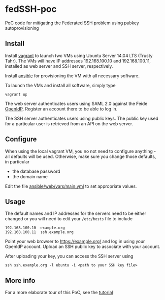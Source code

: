 # fedSSH-poc
PoC code for mitigating the Federated SSH problem using pubkey autoprovisioning

## Install

Install [vagrant](http://docs.vagrantup.com/v2/installation/) to launch two VMs using Ubuntu Server 14.04 LTS (Trusty Tahr). The VMs will have IP addresses 192.168.100.10 and 192.168.100.11, installed as web server and SSH server, respectively.

Install [ansible](http://docs.ansible.com/intro_installation.html#getting-ansible) for provisioning the VM with all necessary software.

To launch the VMs and install all software, simply type

	vagrant up
  
The web server authenticates users using SAML 2.0 against the Feide [OpenIdP](https://openidp.feide.no). Register an account there to be able to log in.

The SSH server authenticates users using public keys. The public key used for a particular user is retrieved from an API on the web server.

## Configure

When using the local vagrant VM, you no not need to configure anything - all defaults will be used. Otherwise, make sure you change those defaults, in particular
- the database password
- the domain name

Edit the file [ansible/web/vars/main.yml](ansible/web/vars/main.yml) to set appropriate values.


## Usage

The default names and IP addresses for the servers need to be either changed or you will need to edit your `/etc/hosts` file to include

	192.168.100.10  example.org
	192.168.100.11  ssh.example.org

Point your web browser to https://example.org/ and log in using your OpenIdP account. Upload an SSH public key to associate with your account.

After uploading your key, you can access the SSH server using

	ssh ssh.example.org -l ubuntu -i <path to your SSH key file>

## More info

For a more elaborate tour of this PoC, see the [tutorial](doc/tutorial.md)
